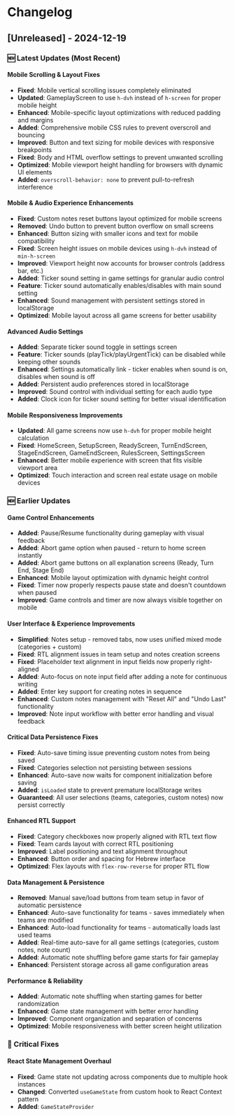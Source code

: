 # Changelog

## [Unreleased] - 2024-12-19

### 🆕 Latest Updates (Most Recent)

#### Mobile Scrolling & Layout Fixes 
- **Fixed**: Mobile vertical scrolling issues completely eliminated
- **Updated**: GameplayScreen to use `h-dvh` instead of `h-screen` for proper mobile height
- **Enhanced**: Mobile-specific layout optimizations with reduced padding and margins
- **Added**: Comprehensive mobile CSS rules to prevent overscroll and bouncing
- **Improved**: Button and text sizing for mobile devices with responsive breakpoints
- **Fixed**: Body and HTML overflow settings to prevent unwanted scrolling
- **Optimized**: Mobile viewport height handling for browsers with dynamic UI elements
- **Added**: `overscroll-behavior: none` to prevent pull-to-refresh interference

#### Mobile & Audio Experience Enhancements
- **Fixed**: Custom notes reset buttons layout optimized for mobile screens
- **Removed**: Undo button to prevent button overflow on small screens  
- **Enhanced**: Button sizing with smaller icons and text for mobile compatibility
- **Fixed**: Screen height issues on mobile devices using `h-dvh` instead of `min-h-screen`
- **Improved**: Viewport height now accounts for browser controls (address bar, etc.)
- **Added**: Ticker sound setting in game settings for granular audio control
- **Feature**: Ticker sound automatically enables/disables with main sound setting
- **Enhanced**: Sound management with persistent settings stored in localStorage
- **Optimized**: Mobile layout across all game screens for better usability

#### Advanced Audio Settings
- **Added**: Separate ticker sound toggle in settings screen
- **Feature**: Ticker sounds (playTick/playUrgentTick) can be disabled while keeping other sounds
- **Enhanced**: Settings automatically link - ticker enables when sound is on, disables when sound is off
- **Added**: Persistent audio preferences stored in localStorage
- **Improved**: Sound control with individual setting for each audio type
- **Added**: Clock icon for ticker sound setting for better visual identification

#### Mobile Responsiveness Improvements  
- **Updated**: All game screens now use `h-dvh` for proper mobile height calculation
- **Fixed**: HomeScreen, SetupScreen, ReadyScreen, TurnEndScreen, StageEndScreen, GameEndScreen, RulesScreen, SettingsScreen
- **Enhanced**: Better mobile experience with screen that fits visible viewport area
- **Optimized**: Touch interaction and screen real estate usage on mobile devices

### 🆕 Earlier Updates

#### Game Control Enhancements
- **Added**: Pause/Resume functionality during gameplay with visual feedback
- **Added**: Abort game option when paused - return to home screen instantly
- **Added**: Abort game buttons on all explanation screens (Ready, Turn End, Stage End)
- **Enhanced**: Mobile layout optimization with dynamic height control
- **Fixed**: Timer now properly respects pause state and doesn't countdown when paused
- **Improved**: Game controls and timer are now always visible together on mobile

#### User Interface & Experience Improvements
- **Simplified**: Notes setup - removed tabs, now uses unified mixed mode (categories + custom)
- **Fixed**: RTL alignment issues in team setup and notes creation screens
- **Fixed**: Placeholder text alignment in input fields now properly right-aligned
- **Added**: Auto-focus on note input field after adding a note for continuous writing
- **Added**: Enter key support for creating notes in sequence
- **Enhanced**: Custom notes management with "Reset All" and "Undo Last" functionality
- **Improved**: Note input workflow with better error handling and visual feedback

#### Critical Data Persistence Fixes
- **Fixed**: Auto-save timing issue preventing custom notes from being saved
- **Fixed**: Categories selection not persisting between sessions
- **Enhanced**: Auto-save now waits for component initialization before saving
- **Added**: `isLoaded` state to prevent premature localStorage writes
- **Guaranteed**: All user selections (teams, categories, custom notes) now persist correctly

#### Enhanced RTL Support
- **Fixed**: Category checkboxes now properly aligned with RTL text flow
- **Fixed**: Team cards layout with correct RTL positioning
- **Improved**: Label positioning and text alignment throughout
- **Enhanced**: Button order and spacing for Hebrew interface
- **Optimized**: Flex layouts with `flex-row-reverse` for proper RTL flow

#### Data Management & Persistence
- **Removed**: Manual save/load buttons from team setup in favor of automatic persistence
- **Enhanced**: Auto-save functionality for teams - saves immediately when teams are modified
- **Enhanced**: Auto-load functionality for teams - automatically loads last used teams
- **Added**: Real-time auto-save for all game settings (categories, custom notes, note count)
- **Added**: Automatic note shuffling before game starts for fair gameplay
- **Enhanced**: Persistent storage across all game configuration areas

#### Performance & Reliability
- **Added**: Automatic note shuffling when starting games for better randomization
- **Enhanced**: Game state management with better error handling
- **Improved**: Component organization and separation of concerns
- **Optimized**: Mobile responsiveness with better screen height utilization

### 🔧 Critical Fixes

#### React State Management Overhaul
- **Fixed**: Game state not updating across components due to multiple hook instances
- **Changed**: Converted `useGameState` from custom hook to React Context pattern
- **Added**: `GameStateProvider`